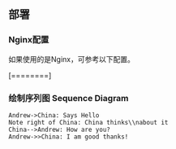 ## 部署
### Nginx配置
如果使用的是Nginx，可参考以下配置。

[========]

### 绘制序列图 Sequence Diagram
```seq
Andrew->China: Says Hello
Note right of China: China thinks\\nabout it
China-->Andrew: How are you?
Andrew->>China: I am good thanks!
```